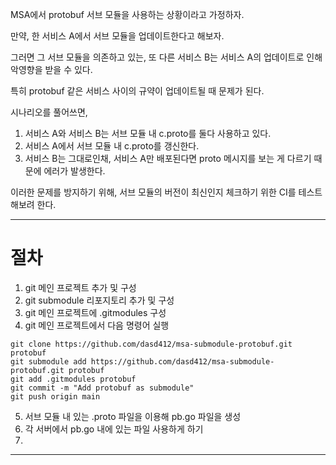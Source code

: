 MSA에서 protobuf 서브 모듈을 사용하는 상황이라고 가정하자.

만약, 한 서비스 A에서 서브 모듈을 업데이트한다고 해보자.

그러면 그 서브 모듈을 의존하고 있는, 또 다른 서비스 B는
 서비스 A의 업데이트로 인해 악영향을 받을 수 있다. 

특히 protobuf 같은 서비스 사이의 규약이 업데이트될 때 문제가 된다.

시나리오를 풀어쓰면,

1. 서비스 A와 서비스 B는 서브 모듈 내 c.proto를 둘다 사용하고 있다.
2. 서비스 A에서 서브 모듈 내 c.proto를 갱신한다.
3. 서비스 B는 그대로인채, 서비스 A만 배포된다면 proto 메시지를 보는 게 다르기 때문에 에러가 발생한다.

이러한 문제를 방지하기 위해, 서브 모듈의 버전이 최신인지 체크하기 위한 CI를 테스트해보려 한다.

***

# 절차
1. git 메인 프로젝트 추가 및 구성
2. git submodule 리포지토리 추가 및 구성
3. git 메인 프로젝트에 .gitmodules 구성
4. git 메인 프로젝트에서 다음 명령어 실행
```
git clone https://github.com/dasd412/msa-submodule-protobuf.git protobuf
git submodule add https://github.com/dasd412/msa-submodule-protobuf.git protobuf
git add .gitmodules protobuf
git commit -m "Add protobuf as submodule"
git push origin main
```
5. 서브 모듈 내 있는 .proto 파일을 이용해 pb.go 파일을 생성
6. 각 서버에서 pb.go 내에 있는 파일 사용하게 하기
7. 

***
